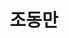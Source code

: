 ---
layout: hubs
key: Q56432838
title: 조동만
name: 조동만
description: 기업가, 한솔아이글로브 회장
score: 0.0002562929061784897
degree: 4
---